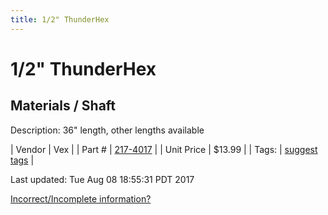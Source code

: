 ```yaml
---
title: 1/2" ThunderHex
---
```


# 1/2" ThunderHex
## Materials / Shaft
Description: 	36" length, other lengths available 

| Vendor | Vex | 
| Part # | [217-4017](http://www.vexrobotics.com/vexpro/hardware/thunderhexstock.html) | 
| Unit Price | $13.99 | 
| Tags: | [suggest tags](https://docs.google.com/forms/d/e/1FAIpQLSeWyY8v3RgOty-MyWmh9U0iivNYN_molChYyS-0U-o-kOAv_g/viewform) | 

Last updated: Tue Aug 08 18:55:31 PDT 2017

 [Incorrect/Incomplete information?](https://docs.google.com/forms/d/e/1FAIpQLSeWyY8v3RgOty-MyWmh9U0iivNYN_molChYyS-0U-o-kOAv_g/viewform)